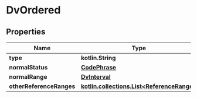 
# DvOrdered

## Properties
Name | Type | Description | Notes
------------ | ------------- | ------------- | -------------
**type** | **kotlin.String** |  |  [optional]
**normalStatus** | [**CodePhrase**](CodePhrase.md) |  |  [optional]
**normalRange** | [**DvInterval**](DvInterval.md) |  |  [optional]
**otherReferenceRanges** | [**kotlin.collections.List&lt;ReferenceRange&gt;**](ReferenceRange.md) |  |  [optional]



